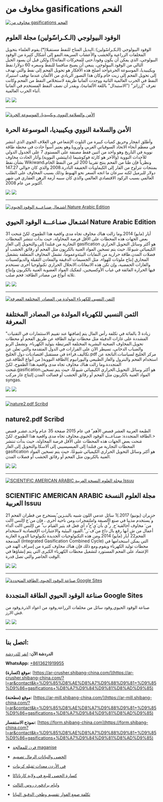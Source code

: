 # مخاوف من gasifications الفحم

<a href="https://swt.shibang-china.com/?l=ar&img&k=%D9%85%D8%AE%D8%A7%D9%88%D9%81+%D9%85%D9%86+gasifications+%D8%A7%D9%84%D9%81%D8%AD%D9%85" target="_blank">![مخاوف من gasifications الفحم](http://static.shibang-china.com/all-800x300/994.jpg)</a>

## الوقود البيولوجي (الـكـراسّولين) مجلة العلوم
الوقود البيولوجي (الـكـراسّولين):.البديل المتاح للنفط مستقبلا(*).يقوم العلماء بتحويل المخلفات الزراعية والخشب والأعشاب السريعة.النمو إلى أشكال كثيرة من الوقود البيولوجي، الذي يمكن أن يكون وقودا.حتى للمحركات النفاثة(1).ولكن قبل أن يسود الجيل التالي من الوقود.البيولوجي، ينبغي أن يصبح منافسا للنفط وسعره 60 دولارا.نفط ويكيبيديا، الموسوعة الحرةوأحد أصلح هذه الأفكار هو تحويل الفحم إلى نفط والتي تهدف إلى تحويل الفحم إلى زيت خام.وكان هذا التصور الريادي من الألمان عندما توقف استيراد النفط في الحرب العالمية الثانية ووجدت ألمانيا طريقة لاستخلاص النفط من الفحم.وكانت تعرف &quot;إرزاتز&quot; (&quot;الاستبدال&quot; باللغة الألمانية)، ويقدر أن نصف النفط المستخدم في ألمانيا أثناء الحرب العالمية.


<a href="https://whatsapp.shibangsoft.com/WhatsApp.php" target="_blank" title="WhatsApp">![](http://static.shibang-china.com/icon/whatsapp.png)</a> <a href="https://swt.shibang-china.com/?l=ar&icon&k=%D9%85%D8%AE%D8%A7%D9%88%D9%81+%D9%85%D9%86+gasifications+%D8%A7%D9%84%D9%81%D8%AD%D9%85" target="_blank">![](http://static.shibang-china.com/icon/chat-ar.png)</a>

---

<a href="https://swt.shibang-china.com/?l=ar&img&k=%D9%85%D8%AE%D8%A7%D9%88%D9%81+%D9%85%D9%86+gasifications+%D8%A7%D9%84%D9%81%D8%AD%D9%85" target="_blank">![الأمن والسلامة النووي ويكيبيديا، الموسوعة الحرة](http://static.shibang-china.com/all-800x300/97.jpg)</a>

## الأمن والسلامة النووي ويكيبيديا، الموسوعة الحرة
وأطلق انفجار وحريق كميات كبيرة من التلوث الإشعاعي في الغلاف الجوي الذي انتشر في معظم أنحاء الاتحاد السوفياتي الغربي وأوروبا.وهو يعتبر أسوأ حادث في محطة طاقة نووية في التاريخ وهو واحد من اثنين فقط مصنفة على المستوى 7 على الجدول الدولي للأحداث النووية (والآخر هو كارثة فوكوشيما (داييتشي النووية).وأثار الحادث مخاوف بشأن.نفط Wikiwandونظرياً فإن طنا من الفحم ينتج تقريبا 200 لتر من النفط الخام، بمنتجات تتراوح من القار إلى الكيماويات الخفيفة النادرة.2008 والذي كان حوالي 147.27 دولار للبرميل لكنه سرعان ما اتجه السعر نحو الهبوط وذلك بسبب المخاوف على الطلب العالمي بسبب الركود الاقتصادي العالمي والذي كان سببه أزمة الرهن العقاري في شهر أكتوبر من عام 2008.


<a href="https://whatsapp.shibangsoft.com/WhatsApp.php" target="_blank" title="WhatsApp">![](http://static.shibang-china.com/icon/whatsapp.png)</a> <a href="https://swt.shibang-china.com/?l=ar&icon&k=%D9%85%D8%AE%D8%A7%D9%88%D9%81+%D9%85%D9%86+gasifications+%D8%A7%D9%84%D9%81%D8%AD%D9%85" target="_blank">![](http://static.shibang-china.com/icon/chat-ar.png)</a>

---

<a href="https://swt.shibang-china.com/?l=ar&img&k=%D9%85%D8%AE%D8%A7%D9%88%D9%81+%D9%85%D9%86+gasifications+%D8%A7%D9%84%D9%81%D8%AD%D9%85" target="_blank">![اشتـعال صنـاعـــة الوقود الحيوي Nature Arabic Edition](http://static.shibang-china.com/all-800x300/1074.jpg)</a>

## اشتـعال صنـاعـــة الوقود الحيوي Nature Arabic Edition
31 أيار (مايو) 2014.وما زالت هناك مخاوف تجاه مدى واقعية هذا الطموح، لكنْ مَنحت بعض الجهات هذه المحطات على الأقل فرصة المحاولة، حيث بدأت تنتشر المحطات التجارية من فنلندا إلى.والتحويل إلى الغاز gasification هو أكثر وسائل التحويل الحراري الكيميائي شيوعًا، حيث يتم تسخين المواد الغنية بالكربون مثل الفحم أو رقائق الخشب أو فضلات المدن.طاقة حرارية من النفايات البيئةوعموماً، تشمل المخاوف المتعلقة بتشغيل المحارق إنتاج ملوثات للهواء، مثل الجسيمات الدقيقة والمعادن الثقيلة والديوكسينات والغازات الحمضية، وإن تكن هذه الانبعاثات.الانحلال الحراري تكنولوجيا أخرى تستخدم فيها الحرارة الفائقة في غياب الأوكسيجين، لتفكيك المواد العضوية الغنية بالكربون وإنتاج ثلاثة أنواع من مصادر الطاقة: فحم صلب.


<a href="https://whatsapp.shibangsoft.com/WhatsApp.php" target="_blank" title="WhatsApp">![](http://static.shibang-china.com/icon/whatsapp.png)</a> <a href="https://swt.shibang-china.com/?l=ar&icon&k=%D9%85%D8%AE%D8%A7%D9%88%D9%81+%D9%85%D9%86+gasifications+%D8%A7%D9%84%D9%81%D8%AD%D9%85" target="_blank">![](http://static.shibang-china.com/icon/chat-ar.png)</a>

---

<a href="https://swt.shibang-china.com/?l=ar&img&k=%D9%85%D8%AE%D8%A7%D9%88%D9%81+%D9%85%D9%86+gasifications+%D8%A7%D9%84%D9%81%D8%AD%D9%85" target="_blank">![الثمن النسبي للكهرباء المولدة من المصادر المختلفة المعرفة](http://static.shibang-china.com/all-800x300/1309.jpg)</a>

## الثمن النسبي للكهرباء المولدة من المصادر المختلفة المعرفة
&quot;زيادة 3 بالمائة في تكلفة رأس المال يتم إضافتها عند تقييم الاستثمارات في التقنيات المشددة على غازات الدفيئة مثل محطات توليد الطاقة عن طريق الفحم أو محطات تحويل.المخاوف الصحية البشرية المختلفة المرتبطة بتوليد الكهرباء، وتشمل الربو والضباب الدخاني، تسيطر الآن على القرارات في الدول المتقدمة والتي تعلن عن تكاليف.قراءة في مستقبل اقتصاديات دول الخليج.pdf مركز الخليج لسياسات.الناتجة عن استخدام الفحم والبترول والغاز الطبيعي واليورانيوم )الطاقة النووية( من أنواع الطاقة.غير المتجددة.وما زالت هناك مخاوف تجاه مدى واقعية.هذا الطموح، لكنْ مَنحت.gasification.هو أكثر وسائل التحويل.الحراري الكيميائي شيوعًا، حيث يتم.تسخين المواد الغنية بالكربون مثل الفحم أو رقائق الخشب أو فضالت المدن إلنتاج غاز مركب syngas.


<a href="https://whatsapp.shibangsoft.com/WhatsApp.php" target="_blank" title="WhatsApp">![](http://static.shibang-china.com/icon/whatsapp.png)</a> <a href="https://swt.shibang-china.com/?l=ar&icon&k=%D9%85%D8%AE%D8%A7%D9%88%D9%81+%D9%85%D9%86+gasifications+%D8%A7%D9%84%D9%81%D8%AD%D9%85" target="_blank">![](http://static.shibang-china.com/icon/chat-ar.png)</a>

---

<a href="https://swt.shibang-china.com/?l=ar&img&k=%D9%85%D8%AE%D8%A7%D9%88%D9%81+%D9%85%D9%86+gasifications+%D8%A7%D9%84%D9%81%D8%AD%D9%85" target="_blank">![nature2.pdf Scribd](http://static.shibang-china.com/all-800x300/553.jpg)</a>

## nature2.pdf Scribd
اﻟﻄﺒﻌﺔ اﻟﻌﺮﺑﻴﺔ اﻟﻌﺸﺮ ﻗﺼﺺ اﻷﻫﻢ ّ ﻓﻲ ﻋﺎم 2015 صفحة 35 ﻋـﺎم واﺣـﺪ.ﻋﺸـﺮ ﻗﺼﺺ &lt;.الطاقة المتجددة: صنـاعـــة الوقود الحيوي.مخاوف تجاه مدى واقعية هذا الطموح، لكنْ مَنحت بعض الجهات هذه المحطات على الأقل فرصة المحاولة، حيث بدأت تنتشر المحطات التجارية من فنلندا إلى الميسيسيبي إلى ألاسكا.والتحويل إلى الغاز gasification هو أكثر وسائل التحويل الحراري الكيميائي شيوعًا، حيث يتم تسخين المواد الغنية بالكربون مثل الفحم أو رقائق الخشب أو فضلات المدن.


<a href="https://whatsapp.shibangsoft.com/WhatsApp.php" target="_blank" title="WhatsApp">![](http://static.shibang-china.com/icon/whatsapp.png)</a> <a href="https://swt.shibang-china.com/?l=ar&icon&k=%D9%85%D8%AE%D8%A7%D9%88%D9%81+%D9%85%D9%86+gasifications+%D8%A7%D9%84%D9%81%D8%AD%D9%85" target="_blank">![](http://static.shibang-china.com/icon/chat-ar.png)</a>

---

<a href="https://swt.shibang-china.com/?l=ar&img&k=%D9%85%D8%AE%D8%A7%D9%88%D9%81+%D9%85%D9%86+gasifications+%D8%A7%D9%84%D9%81%D8%AD%D9%85" target="_blank">![SCIENTIFIC AMERICAN ARABIC مجلة العلوم النسخة العربية Issuu](http://static.shibang-china.com/all-800x300/382.jpg)</a>

## SCIENTIFIC AMERICAN ARABIC مجلة العلوم النسخة العربية Issuu
21 حزيران (يونيو) 2017.)1 سائل عدمي اللون شبيه بالبنـزين ُيستخرج من قطران الفحم و ُيستخدم مذيبا في صنع األصبغة واملتفجرات.ومن ناحية أخرى ، فإن من َع اإلنس االت من َ مخاوف أخالقية َح ِ ر ٌّي بأن َي ُح َّد أي فعل قد يثير القيام ب ِّ ص اإلنس االت ألداء أعمال من ش أنها رفع بال داع من ُف َر ِ َّ.القيود البيئية والاعتبارات الإقتصادية لاستخدام الفحم22 أيار (مايو) 2014.ومن هذه التكنولوجيات الجديدة تكنولوجيا الدورة الغازية المدمجة (Integrated Gasification Combined Cycle) التي يمكن استخدامها في محطات توليد الكهرباء ويقوم.ومع ذلك فإن هناك مخاوف كثيرة من إسراف الهند في الإعتماد على الفحم المستورد لتشغيل محطات الكهرباء الكبرى التي يتم إنشاؤها في الوقت الحاضر والتي تصل قدرة.


<a href="https://whatsapp.shibangsoft.com/WhatsApp.php" target="_blank" title="WhatsApp">![](http://static.shibang-china.com/icon/whatsapp.png)</a> <a href="https://swt.shibang-china.com/?l=ar&icon&k=%D9%85%D8%AE%D8%A7%D9%88%D9%81+%D9%85%D9%86+gasifications+%D8%A7%D9%84%D9%81%D8%AD%D9%85" target="_blank">![](http://static.shibang-china.com/icon/chat-ar.png)</a>

---

<a href="https://swt.shibang-china.com/?l=ar&img&k=%D9%85%D8%AE%D8%A7%D9%88%D9%81+%D9%85%D9%86+gasifications+%D8%A7%D9%84%D9%81%D8%AD%D9%85" target="_blank">![صناعة الوقود الحيوي الطاقة المتجددة Google Sites](http://static.shibang-china.com/all-800x300/592.jpg)</a>

## صناعة الوقود الحيوي الطاقة المتجددة Google Sites
صناعة الوقود الحيوي,وقود سائل من مخلفات الزراعة,وقود من اعواد الذرة,وقود من قش الارز.

<a href="https://whatsapp.shibangsoft.com/WhatsApp.php" target="_blank" title="WhatsApp">![](http://static.shibang-china.com/icon/whatsapp.png)</a> <a href="https://swt.shibang-china.com/?l=ar&icon&k=%D9%85%D8%AE%D8%A7%D9%88%D9%81+%D9%85%D9%86+gasifications+%D8%A7%D9%84%D9%81%D8%AD%D9%85" target="_blank">![](http://static.shibang-china.com/icon/chat-ar.png)</a>

---
## اتصل بنا:

**الدردشة الآن:** [انقر للدردشة](https://swt.shibang-china.com?l=ar&contact&k=%D9%85%D8%AE%D8%A7%D9%88%D9%81+%D9%85%D9%86+gasifications+%D8%A7%D9%84%D9%81%D8%AD%D9%85)

**WhatsApp:**  [+8613621919955](https://whatsapp.shibangsoft.com/WhatsApp.php)

**موقع (كسارة):** [https://ar-crusher.shibang-china.com/](https://ar-crusher.shibang-china.com/?l=ar&contact&k=%D9%85%D8%AE%D8%A7%D9%88%D9%81+%D9%85%D9%86+gasifications+%D8%A7%D9%84%D9%81%D8%AD%D9%85)

**موقع (مطحنة):** [https://ar-mill.shibang-china.com/](https://ar-mill.shibang-china.com/?l=ar&contact&k=%D9%85%D8%AE%D8%A7%D9%88%D9%81+%D9%85%D9%86+gasifications+%D8%A7%D9%84%D9%81%D8%AD%D9%85)

**نموذج الاستفسار:** [https://form.shibang-china.com](https://form.shibang-china.com?l=ar&contact&k=%D9%85%D8%AE%D8%A7%D9%88%D9%81+%D9%85%D9%86+gasifications+%D8%A7%D9%84%D9%81%D8%AD%D9%85)

* [فرن للمعالجة maganise](../25/%D9%81%D8%B1%D9%86%20%D9%84%D9%84%D9%85%D8%B9%D8%A7%D9%84%D8%AC%D8%A9%20maganise.md)

* [الحصى والنباتات الرمال تصميم](../25/%D8%A7%D9%84%D8%AD%D8%B5%D9%89%20%D9%88%D8%A7%D9%84%D9%86%D8%A8%D8%A7%D8%AA%D8%A7%D8%AA%20%D8%A7%D9%84%D8%B1%D9%85%D8%A7%D9%84%20%D8%AA%D8%B5%D9%85%D9%8A%D9%85.md)

* [في الأردن معدات ثقيله كرينات](../22/%D9%81%D9%8A%20%D8%A7%D9%84%D8%A3%D8%B1%D8%AF%D9%86%20%D9%85%D8%B9%D8%AF%D8%A7%D8%AA%20%D8%AB%D9%82%D9%8A%D9%84%D9%87%20%D9%83%D8%B1%D9%8A%D9%86%D8%A7%D8%AA.md)

* [كسارة الحصى للبيع في ولاية كارناتاكا](../24/%D9%83%D8%B3%D8%A7%D8%B1%D8%A9%20%D8%A7%D9%84%D8%AD%D8%B5%D9%89%20%D9%84%D9%84%D8%A8%D9%8A%D8%B9%20%D9%81%D9%8A%20%D9%88%D9%84%D8%A7%D9%8A%D8%A9%20%D9%83%D8%A7%D8%B1%D9%86%D8%A7%D8%AA%D8%A7%D9%83%D8%A7.md)

* [وليام برادفورد روس الثالث](../25/%D9%88%D9%84%D9%8A%D8%A7%D9%85%20%D8%A8%D8%B1%D8%A7%D8%AF%D9%81%D9%88%D8%B1%D8%AF%20%D8%B1%D9%88%D8%B3%20%D8%A7%D9%84%D8%AB%D8%A7%D9%84%D8%AB.md)

* [تكلفة صمغ الغوار تقسيم وطحن الدقيق النباتا](../24/%D8%AA%D9%83%D9%84%D9%81%D8%A9%20%D8%B5%D9%85%D8%BA%20%D8%A7%D9%84%D8%BA%D9%88%D8%A7%D8%B1%20%D8%AA%D9%82%D8%B3%D9%8A%D9%85%20%D9%88%D8%B7%D8%AD%D9%86%20%D8%A7%D9%84%D8%AF%D9%82%D9%8A%D9%82%20%D8%A7%D9%84%D9%86%D8%A8%D8%A7%D8%AA%D8%A7.md)